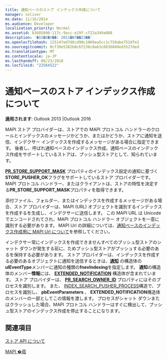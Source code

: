 ```yaml
---
title: 通知ベースのストア インデックス作成について
manager: soliver
ms.date: 11/16/2014
ms.audience: Developer
localization_priority: Normal
ms.assetid: b3685890-117c-9acc-e19f-cf22a349a088
description: '�ŏI�X�V��: 2011�N7��23��'
ms.openlocfilehash: 125147ed7d6cd90c1069aa5cc1c759abe752dfe2
ms.sourcegitcommit: 0cf39e5382b8c6f236c8a63c6036849ed3527ded
ms.translationtype: MT
ms.contentlocale: ja-JP
ms.lasthandoff: 08/23/2018
ms.locfileid: "22564522"
---
```

# <a name="about-notification-based-store-indexing"></a>通知ベースのストア インデックス作成について

  
  
**適用されます**: Outlook 2013 |Outlook 2016 
  
MAPI ストア プロバイダーは、ストアでの MAPI プロトコル ハンドラーのクロールとインデックスのメッセージかどうか、またはかどうか、ストアに通知を送信、インデクサー インデックスを作成するメッセージがある場合に指定できます。 後者し、呼ばれ通知ベースのインデックス作成、通知ベースのインデックス作成をサポートしているストアは、プッシュ型ストアとして、知られています。
  
**[PR_STORE_SUPPORT_MASK](pidtagstoresupportmask-canonical-property.md)** プロパティのインデックス設定の通知に基づく**STORE_PUSHER_OK**フラグをサポートしているストア プロバイダーです。 MAPI プロトコル ハンドラー、またはクライアントは、ストアの特性を決定する**PR_STORE_SUPPORT_MASK**プロパティを取得できます。 
  
添付ファイル、フォルダー、またはインデックスを作成するメッセージがある場合、ストア プロバイダーは、MAPI (URL) オブジェクトを識別するインデックスを作成するを生成し、インデクサーに送信します。 この MAPI URL は Unicode でエンコードされてされ、MAPI プロトコル ハンドラー オブジェクトを一意に識別する必要があります。 MAPI Url の詳細については、[通知ベースのインデックス作成用に MAPI Url について](about-mapi-urls-for-notification-based-indexing.md)を参照してください。
  
インデクサー常にインデックスを作成できませんすべてのプッシュ型ストアのシャット ダウンが発生する前に、ためプッシュ型ストアがプッシュする必要のあるを保持する必要があります。 ストア プロバイダーは、インデックスを作成する必要のあるオブジェクトに通知を送信するときは、**[通知](notification.md)** の構造体の**ulEventType**メンバーに通知の種類の**fnevIndexing**を指定します。 **通知**の構造体のメンバー**情報**には、 **[EXTENDED_NOTIFICATION](extended_notification.md)** 構造体が含まれています。 ストア プロバイダーは、 **[PR_SEARCH_OWNER_ID](pidtagsearchownerid-canonical-property.md)** プロパティにはそのプロセスを識別します。 また、 [INDEX_SEARCH_PUSHER_PROCESS](index_search_pusher_process.md)構造で、プロセスを識別し、 **pbEventParameters** 、 **EXTENDED_NOTIFICATION**構造体のメンバーの一部としてこの情報を渡します。 プロセスがシャット ダウンまたはクラッシュした場合、MAPI プロトコル ハンドラーはすぐに検出して、プッシュ型ストアのインデックス作成を停止することになります。 
  
## <a name="see-also"></a>関連項目



[ストア API について](about-the-store-api.md)
  
[MAPI �萔](mapi-constants.md)

